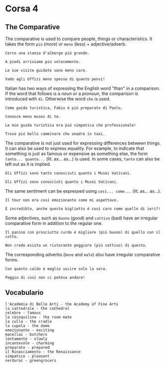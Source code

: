 # Corsa 4
## The Comparative
The comparative is used to compare people, things or characteristics. It takes the form `più` (more) or `meno` (less) + adjective/adverb.

```
Cerco una stanza d'albergo piú grande.

A piedi arriviamo piú velocemente.

Le sue visite guidate sono meno care.

Vado agli Uffizi meno spesso di quanto pensi!
```

Italian has two ways of expressing the English word "than" in a comparison. If the word that follows is a *noun* or a *pronoun*, the comparison is introduced with `di`. Otherwise the word `che` is used.

```
Come guida turistica, Fabio é piú preparato di Paolo.

Conosco meno musei di te.

Le mie guida turistica era piú simpatica che professionale!

Trovo piú bello camminare che anadre in taxi. 
```

The comparative is not just used for expressing differences between things. It can also be used to express equality. For example, to indicate that something is just as famous or expensive as something else, the form `tanto... quanto...` (lit. as... as...) is used. In some cases, `tanto` can also be left out as it is implied.

```
Gli Uffizi sono tanto conosciuti quanto i Musei Vaticani.

Gli Uffizi sono conosciuti quanto i Musei Vaticani.
```

The same sentiment can be expressed using `così... come...` (lit. as... as...).

```
Il tour non era cosí emozionante come mi aspettavo.

É incredible, anche questo biglietto é cosí caro come quello di ieri?!
```

Some adjectives, such as `buono` (good) and `cattivo` (bad) have an irregular comparative form in addition to the regular one.

```
Il panino con prosciutto curdo é migliore (piú buono) di quello con il cotto.

Non credo esista un ristorante peggiore (piú cattivo) di questo.
```

The corresponding adverbs (`bene` and `male`) also have irregular comparative forms.

```
Con questo caldo é meglio uscire solo la sera.

Peggio di cosí non ci poteva andare!
```

## Vocabulario
```
l'Academia di Belle Arti - the Academy of Fine Arts
la cattedrale - the cathedral
celebre - famous
la coinquilina - the room mate
la culla - the cradle
la cupola - the dome
emozionante - exciting
macellai - butchers
lentamente - slowly
incantevole - charming
preparato - prepared
il Rinasciamento - the Renaissance
simpatico - pleasent
verdurai - greengrocers
```